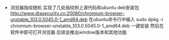 - 浏览器指纹随机
实现了几处指纹附上源代码和ubuntu deb安装包
http://www.dtasecurity.cn:20080/chromium-browser-unstable_103.0.5045.0-1_amd64.deb
在ubuntu命令行中输入 sudo dpkg -i chromium-browser-unstable_103.0.5045.0-1_amd64.deb 一键安装
然后在软件中即可打开浏览器
后续会推出window版本和其他功能
